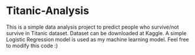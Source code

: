 # Titanic-Analysis

This is a simple data analysis project to predict people who survive/not survive in Titanic dataset.
Dataset can be downloaded at Kaggle.
A simple Logistic Regression model is used as my machine learning model.
Feel free to modify this code :)
